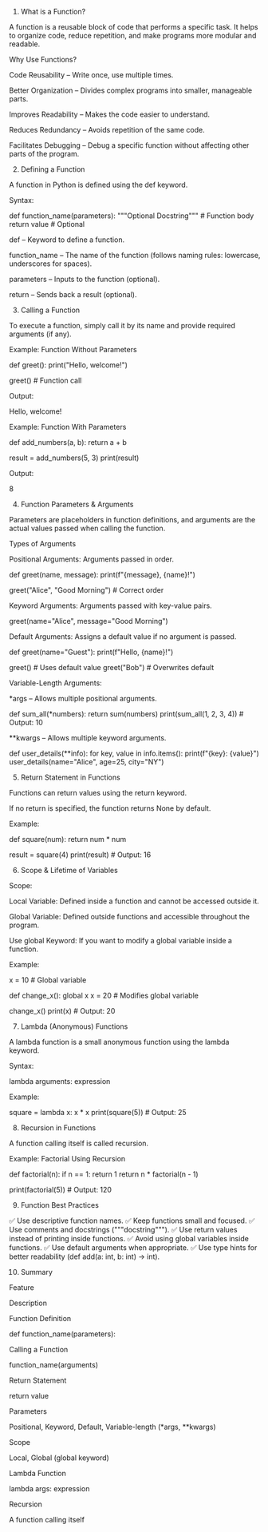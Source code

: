 1. What is a Function?

A function is a reusable block of code that performs a specific task. It helps to organize code, reduce repetition, and make programs more modular and readable.

Why Use Functions?

Code Reusability – Write once, use multiple times.

Better Organization – Divides complex programs into smaller, manageable parts.

Improves Readability – Makes the code easier to understand.

Reduces Redundancy – Avoids repetition of the same code.

Facilitates Debugging – Debug a specific function without affecting other parts of the program.

2. Defining a Function

A function in Python is defined using the def keyword.

Syntax:

def function_name(parameters):
    """Optional Docstring"""
    # Function body
    return value  # Optional

def – Keyword to define a function.

function_name – The name of the function (follows naming rules: lowercase, underscores for spaces).

parameters – Inputs to the function (optional).

return – Sends back a result (optional).

3. Calling a Function

To execute a function, simply call it by its name and provide required arguments (if any).

Example: Function Without Parameters

def greet():
    print("Hello, welcome!")

greet()  # Function call

Output:

Hello, welcome!

Example: Function With Parameters

def add_numbers(a, b):
    return a + b

result = add_numbers(5, 3)
print(result)

Output:

8

4. Function Parameters & Arguments

Parameters are placeholders in function definitions, and arguments are the actual values passed when calling the function.

Types of Arguments

Positional Arguments: Arguments passed in order.

def greet(name, message):
    print(f"{message}, {name}!")

greet("Alice", "Good Morning")  # Correct order

Keyword Arguments: Arguments passed with key-value pairs.

greet(name="Alice", message="Good Morning")

Default Arguments: Assigns a default value if no argument is passed.

def greet(name="Guest"):
    print(f"Hello, {name}!")

greet()  # Uses default value
greet("Bob")  # Overwrites default

Variable-Length Arguments:

*args – Allows multiple positional arguments.

def sum_all(*numbers):
    return sum(numbers)
print(sum_all(1, 2, 3, 4))  # Output: 10

**kwargs – Allows multiple keyword arguments.

def user_details(**info):
    for key, value in info.items():
        print(f"{key}: {value}")
user_details(name="Alice", age=25, city="NY")

5. Return Statement in Functions

Functions can return values using the return keyword.

If no return is specified, the function returns None by default.

Example:

def square(num):
    return num * num

result = square(4)
print(result)  # Output: 16

6. Scope & Lifetime of Variables

Scope:

Local Variable: Defined inside a function and cannot be accessed outside it.

Global Variable: Defined outside functions and accessible throughout the program.

Use global Keyword: If you want to modify a global variable inside a function.

Example:

x = 10  # Global variable

def change_x():
    global x
    x = 20  # Modifies global variable

change_x()
print(x)  # Output: 20

7. Lambda (Anonymous) Functions

A lambda function is a small anonymous function using the lambda keyword.

Syntax:

lambda arguments: expression

Example:

square = lambda x: x * x
print(square(5))  # Output: 25

8. Recursion in Functions

A function calling itself is called recursion.

Example: Factorial Using Recursion

def factorial(n):
    if n == 1:
        return 1
    return n * factorial(n - 1)

print(factorial(5))  # Output: 120

9. Function Best Practices

✅ Use descriptive function names.
✅ Keep functions small and focused.
✅ Use comments and docstrings ("""docstring""").
✅ Use return values instead of printing inside functions.
✅ Avoid using global variables inside functions.
✅ Use default arguments when appropriate.
✅ Use type hints for better readability (def add(a: int, b: int) -> int).

10. Summary

Feature

Description

Function Definition

def function_name(parameters):

Calling a Function

function_name(arguments)

Return Statement

return value

Parameters

Positional, Keyword, Default, Variable-length (*args, **kwargs)

Scope

Local, Global (global keyword)

Lambda Function

lambda args: expression

Recursion

A function calling itself


